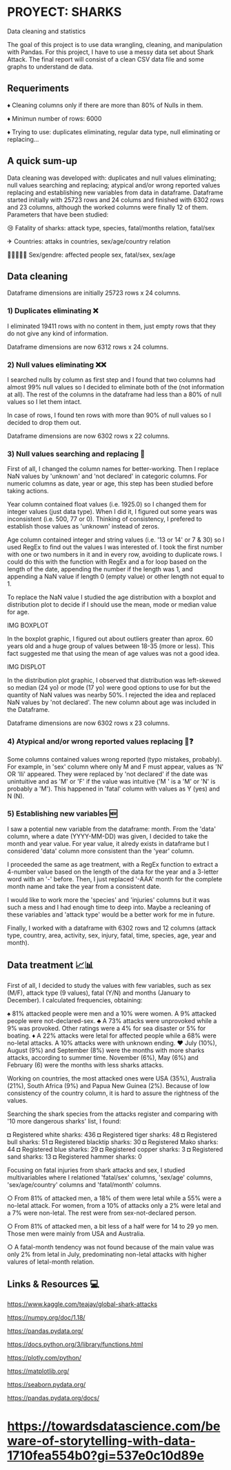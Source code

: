 
# PROYECT: SHARKS 

Data cleaning and statistics



The goal of this project is to use data wrangling, cleaning, and manipulation with Pandas. For this project, I have to use a messy data set about Shark Attack. The final report will consist of a clean CSV data file and some graphs to understand de data.


## Requeriments

♦ Cleaning columns only if there are more than 80% of Nulls in them.

♦ Minimun number of rows: 6000

♦ Trying to use: duplicates eliminating, regular data type, null eliminating or replacing...


## A quick sum-up

Data cleaning was developed with: duplicates and null values eliminating; null values searching and replacing; atypical and/or wrong reported values replacing and establishing new variables from data in dataframe. Dataframe started initially with 25723 rows and 24 colums and finished with 6302 rows and 23 columns, although the worked columns were finally 12 of them. Parameters that have been studied:

😢 Fatality of sharks: attack type, species, fatal/months relation, fatal/sex

✈ Countries: attaks in countries, sex/age/country relation

👩🏻‍🤝‍🧑🏻 Sex/gendre: affected people sex, fatal/sex, sex/age


## Data cleaning

Dataframe dimensions are initially 25723 rows x 24 columns.

### 1) Duplicates eliminating ❌

I eliminated 19411 rows with no content in them, just empty rows that they do not give any kind of information.

Dataframe dimensions are now 6312 rows x 24 columns.


### 2) Null values eliminating ❌❌

I searched nulls by column as first step and I found that two columns had almost 99% null values so I decided to eliminate both of the (not information at all). The rest of the columns in the dataframe had less than a 80% of null values so I let them intact.

In case of rows, I found ten rows with more than 90% of null values so I decided to drop them out.

Dataframe dimensions are now 6302 rows x 22 columns.


### 3) Null values searching and replacing 🧨


First of all, I changed the column names for better-working. Then I replace NaN values by 'unknown' and 'not declared' in categoric columns. For numeric columns as date, year or age, this step has been studied before taking actions.

Year column contained float values (i.e. 1925.0) so I changed them for integer values (just data type). When I did it, I figured out some years was inconsistent (i.e. 500, 77 or 0). Thinking of consistency, I prefered to establish those values as 'unknown' instead of zeros. 

Age column contained integer and string values (i.e. '13 or 14' or 7 & 30) so I used RegEx to find out the values I was interested of. I took the first number with one or two numbers in it and in every row, avoiding to duplicate rows. I could do this with the function with RegEx and a for loop based on the length of the date, appending the number if the length was 1, and appending a NaN value if length 0 (empty value) or other length not equal to 1. 

To replace the NaN value I studied the age distribution with a boxplot and distribution plot to decide if I should use the mean, mode or median value for age.


IMG BOXPLOT

In the boxplot graphic, I figured out about outliers greater than aprox. 60 years old and a huge group of values between 18-35 (more or less). This fact suggested me that using the mean of age values was not a good idea.

IMG DISPLOT

In the distribution plot graphic, I observed that distribution was left-skewed so median (24 yo) or mode (17 yo) were good options to use for but the quantity of NaN values was nearby 50%. I rejected the idea and replaced NaN values by 'not declared'. The new column about age was included in the Dataframe.


Dataframe dimensions are now 6302 rows x 23 columns.


### 4) Atypical and/or wrong reported values replacing 🥴❓


Some columns contained values wrong reported (typo mistakes, probably). For example, in 'sex' column where only M and F must appear, values as 'N' OR 'lli' appeared. They were replaced by 'not declared' if the date was unintuitive and as 'M' or 'F' if the value was intuitive ('M ' is a 'M' or 'N' is probably a 'M'). This happened in 'fatal' column with values as Y (yes) and N (N).


### 5) Establishing new variables 🆕

I saw a potential new variable from the dataframe: month. From the 'data' column, where a date (YYYY-MM-DD) was given, I decided to take the month and year value. For year value, it alredy exists in dataframe but I considered 'data' column more consistent than the 'year' column.

I proceeded the same as age treatment, with a RegEx function to extract a 4-number value based on the length of the data for the year and a 3-letter word with an '-' before. Then, I just replaced '-AAA' month for the complete month name and take the year from a consistent date.


I would like to work more the 'species' and 'injuries' columns but it was such a mess and I had enough time to deep into. Maybe a recleaning of these variables and 'attack type' would be a better work for me in future.

Finally, I worked with a dataframe with 6302 rows and 12 columns (attack type, country, area, activity, sex, injury, fatal, time, species, age, year and month). 


## Data treatment 📈📊


First of all, I decided to study the values with few variables, such as sex (M/F), attack type (9 values), fatal (Y/N) and months (January to December). I calculated frequencies, obtaining:

♠ 81% attacked people were men and a 10% were women. A 9% attacked people were not-declared-sex.
♣ A 73% attacks were unprovoked while a 9% was provoked. Other ratings were a 4% for sea disaster or 5% for boating.
♦ A 22% attacks were letal for affected people while a 68% were no-letal attacks. A 10% attacks were with unknown ending.
♥ July (10%), August (9%) and September (8%) were the months with more sharks attacks, according to summer time. November (6%), May (6%) and February (6) were the months with less sharks attacks.

Working on countries, the most attacked ones were USA (35%), Australia (21%), South Africa (9%) and Papua New Guinea (2%). Because of low consistency of the country column, it is hard to assure the rightness of the values.

Searching the shark species from the attacks register and comparing with '10 more dangerous sharks' list, I found:

◘ Registered white sharks:  436
◘ Registered tiger sharks:  48
◘ Registered bull sharks:  51
◘ Registered blacktip sharks:  30
◘ Registered Mako sharks:  44
◘ Registered blue sharks:  29
◘ Registered copper sharks:  3
◘ Registered sand sharks:  13
◘ Registered hammer sharks:  0


Focusing on fatal injuries from shark attacks and sex, I studied multivariables where I relationed 'fatal/sex' columns, 'sex/age' columns, 'sex/age/country' columns and 'fatal/month' columns.

○ From 81% of attacked men, a 18% of them were letal while a 55% were a no-letal attack. For women, from a 10% of attacks only a 2% were letal and a 7% were non-letal. The rest were from sex-not-declared person.

○ From 81% of attacked men, a bit less of a half were for 14 to 29 yo men. Those men were mainly from USA and Australia.

○ A fatal-month tendency was not found because of the main value was only 2% from letal in July, predominating non-letal attacks with higher valures of letal-month relation.



## Links & Resources 💻

https://www.kaggle.com/teajay/global-shark-attacks

https://numpy.org/doc/1.18/

https://pandas.pydata.org/

https://docs.python.org/3/library/functions.html

https://plotly.com/python/

https://matplotlib.org/

https://seaborn.pydata.org/

https://pandas.pydata.org/docs/

https://towardsdatascience.com/beware-of-storytelling-with-data-1710fea554b0?gi=537e0c10d89e
=======

